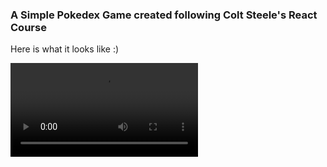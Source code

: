 ### A Simple Pokedex Game created following Colt Steele's React Course

Here is what it looks like :)

<video controls loop>
  <source src="https://drive.google.com/file/d/1AWZILzz3t3HqCBbZgRZygoM2T4jAH1AE/view?usp=sharing"></source>
</video>


